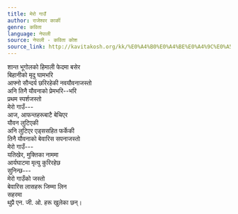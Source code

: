 ```yaml
---
title: मेरो गाउँ
author: राजेश्वर कार्की
genre: कविता
language: नेपाली
source: नेपाली - कविता कोश
source_link: http://kavitakosh.org/kk/%E0%A4%B0%E0%A4%BE%E0%A4%9C%E0%A5%87%E0%A4%B6%E0%A5%8D%E0%A4%B5%E0%A4%B0_%E0%A4%95%E0%A4%BE%E0%A4%B0%E0%A5%8D%E0%A4%95%E0%A5%80
---
```


शान्त भूगोलको हिमाली फेदमा बसेर  
बिहानीको मृदु घामभरि  
आफ्नो सौन्दर्य छरिरहेकी नवयौवनाजस्तो  
अनि तिनै यौवनाको प्रेमभरि--भरि  
प्रथम स्पर्शजस्तो  
मेरो गाउँ---  
आज, आफन्तहरूबाटै बेचिएर  
यौवन लुटिएकी  
अनि लुटिएर एड्ससहित फर्केकी  
तिनै यौवनाको बेवारिस सपनाजस्तो  
मेरो गाउँ---  
यतिखेर, मुक्तिका नाममा  
आर्यघाटमा मृत्यु कुरिरहेछ  
सुनिन्छ---  
मेरो गाउँको जस्तो  
बेवारिस लासहरू जिम्मा लिन  
सहरमा  
थुप्रै एन. जी. ओ. हरू खुलेका छन्।
